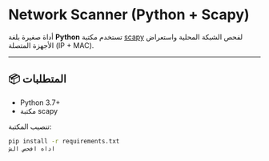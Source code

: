 # Network Scanner (Python + Scapy)

أداة صغيرة بلغة **Python** تستخدم مكتبة [scapy](https://scapy.net) لفحص الشبكة المحلية واستعراض الأجهزة المتصلة (IP + MAC).

---

## 📦 المتطلبات

- Python 3.7+
- مكتبة scapy

تنصيب المكتبة:

```bash
pip install -r requirements.txt
اداه افحص الش
